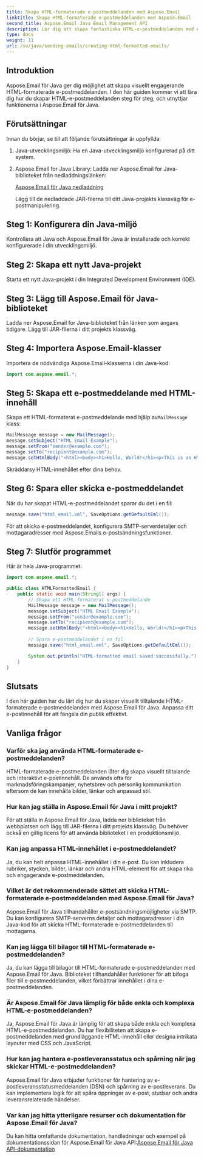 ```yaml
---
title: Skapa HTML-formaterade e-postmeddelanden med Aspose.Email
linktitle: Skapa HTML-formaterade e-postmeddelanden med Aspose.Email
second_title: Aspose.Email Java Email Management API
description: Lär dig att skapa fantastiska HTML-e-postmeddelanden med Aspose.Email för Java. Steg-för-steg-guide med kodexempel för effektiv e-postkommunikation.
type: docs
weight: 11
url: /sv/java/sending-emails/creating-html-formatted-emails/
---
```


## Introduktion

Aspose.Email för Java ger dig möjlighet att skapa visuellt engagerande HTML-formaterade e-postmeddelanden. I den här guiden kommer vi att lära dig hur du skapar HTML-e-postmeddelanden steg för steg, och utnyttjar funktionerna i Aspose.Email för Java.

## Förutsättningar

Innan du börjar, se till att följande förutsättningar är uppfyllda:

1. Java-utvecklingsmiljö: Ha en Java-utvecklingsmiljö konfigurerad på ditt system.

2. Aspose.Email for Java Library: Ladda ner Aspose.Email for Java-biblioteket från nedladdningslänken:

   [Aspose.Email för Java nedladdning](https://releases.aspose.com/email/java/)

   Lägg till de nedladdade JAR-filerna till ditt Java-projekts klassväg för e-postmanipulering.

## Steg 1: Konfigurera din Java-miljö

Kontrollera att Java och Aspose.Email för Java är installerade och korrekt konfigurerade i din utvecklingsmiljö.

## Steg 2: Skapa ett nytt Java-projekt

Starta ett nytt Java-projekt i din Integrated Development Environment (IDE).

## Steg 3: Lägg till Aspose.Email för Java-biblioteket

Ladda ner Aspose.Email for Java-biblioteket från länken som angavs tidigare. Lägg till JAR-filerna i ditt projekts klassväg.

## Steg 4: Importera Aspose.Email-klasser

Importera de nödvändiga Aspose.Email-klasserna i din Java-kod:

```java
import com.aspose.email.*;
```

## Steg 5: Skapa ett e-postmeddelande med HTML-innehåll

 Skapa ett HTML-formaterat e-postmeddelande med hjälp av`MailMessage` klass:

```java
MailMessage message = new MailMessage();
message.setSubject("HTML Email Example");
message.setFrom("sender@example.com");
message.setTo("recipient@example.com");
message.setHtmlBody("<html><body><h1>Hello, World!</h1><p>This is an HTML-formatted email.</p></body></html>");
```

Skräddarsy HTML-innehållet efter dina behov.

## Steg 6: Spara eller skicka e-postmeddelandet

När du har skapat HTML-e-postmeddelandet sparar du det i en fil:

```java
message.save("html_email.eml", SaveOptions.getDefaultEml());
```

För att skicka e-postmeddelandet, konfigurera SMTP-serverdetaljer och mottagaradresser med Aspose.Emails e-postsändningsfunktioner.

## Steg 7: Slutför programmet

Här är hela Java-programmet:

```java
import com.aspose.email.*;

public class HTMLFormattedEmail {
    public static void main(String[] args) {
        // Skapa ett HTML-formaterat e-postmeddelande
        MailMessage message = new MailMessage();
        message.setSubject("HTML Email Example");
        message.setFrom("sender@example.com");
        message.setTo("recipient@example.com");
        message.setHtmlBody("<html><body><h1>Hello, World!</h1><p>This is an HTML-formatted email.</p></body></html>");
        
        // Spara e-postmeddelandet i en fil
        message.save("html_email.eml", SaveOptions.getDefaultEml());

        System.out.println("HTML-formatted email saved successfully.");
    }
}
```

## Slutsats

I den här guiden har du lärt dig hur du skapar visuellt tilltalande HTML-formaterade e-postmeddelanden med Aspose.Email för Java. Anpassa ditt e-postinnehåll för att fängsla din publik effektivt.

## Vanliga frågor

### Varför ska jag använda HTML-formaterade e-postmeddelanden?
HTML-formaterade e-postmeddelanden låter dig skapa visuellt tilltalande och interaktivt e-postinnehåll. De används ofta för marknadsföringskampanjer, nyhetsbrev och personlig kommunikation eftersom de kan innehålla bilder, länkar och anpassad stil.

### Hur kan jag ställa in Aspose.Email för Java i mitt projekt?
För att ställa in Aspose.Email för Java, ladda ner biblioteket från webbplatsen och lägg till JAR-filerna i ditt projekts klassväg. Du behöver också en giltig licens för att använda biblioteket i en produktionsmiljö.

### Kan jag anpassa HTML-innehållet i e-postmeddelandet?
Ja, du kan helt anpassa HTML-innehållet i din e-post. Du kan inkludera rubriker, stycken, bilder, länkar och andra HTML-element för att skapa rika och engagerande e-postmeddelanden.

### Vilket är det rekommenderade sättet att skicka HTML-formaterade e-postmeddelanden med Aspose.Email för Java?
Aspose.Email för Java tillhandahåller e-postsändningsmöjligheter via SMTP. Du kan konfigurera SMTP-serverns detaljer och mottagaradresser i din Java-kod för att skicka HTML-formaterade e-postmeddelanden till mottagarna.

### Kan jag lägga till bilagor till HTML-formaterade e-postmeddelanden?
Ja, du kan lägga till bilagor till HTML-formaterade e-postmeddelanden med Aspose.Email för Java. Biblioteket tillhandahåller funktioner för att bifoga filer till e-postmeddelanden, vilket förbättrar innehållet i dina e-postmeddelanden.

### Är Aspose.Email för Java lämplig för både enkla och komplexa HTML-e-postmeddelanden?
Ja, Aspose.Email för Java är lämplig för att skapa både enkla och komplexa HTML-e-postmeddelanden. Du har flexibiliteten att skapa e-postmeddelanden med grundläggande HTML-innehåll eller designa intrikata layouter med CSS och JavaScript.

### Hur kan jag hantera e-postleveransstatus och spårning när jag skickar HTML-e-postmeddelanden?
Aspose.Email för Java erbjuder funktioner för hantering av e-postleveransstatusmeddelanden (DSN) och spårning av e-postleverans. Du kan implementera logik för att spåra öppningar av e-post, studsar och andra leveransrelaterade händelser.
### Var kan jag hitta ytterligare resurser och dokumentation för Aspose.Email för Java?
 Du kan hitta omfattande dokumentation, handledningar och exempel på dokumentationssidan för Aspose.Email för Java API:[Aspose.Email för Java API-dokumentation](https://reference.aspose.com/email/java/)

